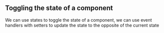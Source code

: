 ## Toggling the state of a component

We can use states to toggle the state of a component, we can use event handlers with setters to update the state to the opposite of the current state
